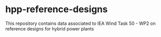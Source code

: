# hpp-reference-designs
This repository contains data associated to IEA Wind Task 50 - WP2 on reference designs for hybrid power plants
